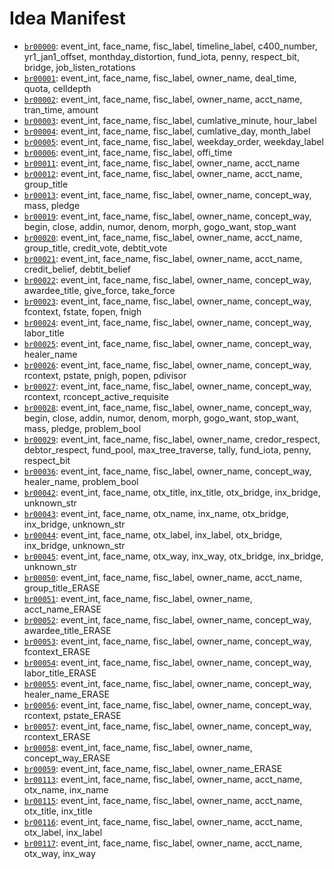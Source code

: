 # Idea Manifest

- [`br00000`](ideas/br00000.md): event_int, face_name, fisc_label, timeline_label, c400_number, yr1_jan1_offset, monthday_distortion, fund_iota, penny, respect_bit, bridge, job_listen_rotations
- [`br00001`](ideas/br00001.md): event_int, face_name, fisc_label, owner_name, deal_time, quota, celldepth
- [`br00002`](ideas/br00002.md): event_int, face_name, fisc_label, owner_name, acct_name, tran_time, amount
- [`br00003`](ideas/br00003.md): event_int, face_name, fisc_label, cumlative_minute, hour_label
- [`br00004`](ideas/br00004.md): event_int, face_name, fisc_label, cumlative_day, month_label
- [`br00005`](ideas/br00005.md): event_int, face_name, fisc_label, weekday_order, weekday_label
- [`br00006`](ideas/br00006.md): event_int, face_name, fisc_label, offi_time
- [`br00011`](ideas/br00011.md): event_int, face_name, fisc_label, owner_name, acct_name
- [`br00012`](ideas/br00012.md): event_int, face_name, fisc_label, owner_name, acct_name, group_title
- [`br00013`](ideas/br00013.md): event_int, face_name, fisc_label, owner_name, concept_way, mass, pledge
- [`br00019`](ideas/br00019.md): event_int, face_name, fisc_label, owner_name, concept_way, begin, close, addin, numor, denom, morph, gogo_want, stop_want
- [`br00020`](ideas/br00020.md): event_int, face_name, fisc_label, owner_name, acct_name, group_title, credit_vote, debtit_vote
- [`br00021`](ideas/br00021.md): event_int, face_name, fisc_label, owner_name, acct_name, credit_belief, debtit_belief
- [`br00022`](ideas/br00022.md): event_int, face_name, fisc_label, owner_name, concept_way, awardee_title, give_force, take_force
- [`br00023`](ideas/br00023.md): event_int, face_name, fisc_label, owner_name, concept_way, fcontext, fstate, fopen, fnigh
- [`br00024`](ideas/br00024.md): event_int, face_name, fisc_label, owner_name, concept_way, labor_title
- [`br00025`](ideas/br00025.md): event_int, face_name, fisc_label, owner_name, concept_way, healer_name
- [`br00026`](ideas/br00026.md): event_int, face_name, fisc_label, owner_name, concept_way, rcontext, pstate, pnigh, popen, pdivisor
- [`br00027`](ideas/br00027.md): event_int, face_name, fisc_label, owner_name, concept_way, rcontext, rconcept_active_requisite
- [`br00028`](ideas/br00028.md): event_int, face_name, fisc_label, owner_name, concept_way, begin, close, addin, numor, denom, morph, gogo_want, stop_want, mass, pledge, problem_bool
- [`br00029`](ideas/br00029.md): event_int, face_name, fisc_label, owner_name, credor_respect, debtor_respect, fund_pool, max_tree_traverse, tally, fund_iota, penny, respect_bit
- [`br00036`](ideas/br00036.md): event_int, face_name, fisc_label, owner_name, concept_way, healer_name, problem_bool
- [`br00042`](ideas/br00042.md): event_int, face_name, otx_title, inx_title, otx_bridge, inx_bridge, unknown_str
- [`br00043`](ideas/br00043.md): event_int, face_name, otx_name, inx_name, otx_bridge, inx_bridge, unknown_str
- [`br00044`](ideas/br00044.md): event_int, face_name, otx_label, inx_label, otx_bridge, inx_bridge, unknown_str
- [`br00045`](ideas/br00045.md): event_int, face_name, otx_way, inx_way, otx_bridge, inx_bridge, unknown_str
- [`br00050`](ideas/br00050.md): event_int, face_name, fisc_label, owner_name, acct_name, group_title_ERASE
- [`br00051`](ideas/br00051.md): event_int, face_name, fisc_label, owner_name, acct_name_ERASE
- [`br00052`](ideas/br00052.md): event_int, face_name, fisc_label, owner_name, concept_way, awardee_title_ERASE
- [`br00053`](ideas/br00053.md): event_int, face_name, fisc_label, owner_name, concept_way, fcontext_ERASE
- [`br00054`](ideas/br00054.md): event_int, face_name, fisc_label, owner_name, concept_way, labor_title_ERASE
- [`br00055`](ideas/br00055.md): event_int, face_name, fisc_label, owner_name, concept_way, healer_name_ERASE
- [`br00056`](ideas/br00056.md): event_int, face_name, fisc_label, owner_name, concept_way, rcontext, pstate_ERASE
- [`br00057`](ideas/br00057.md): event_int, face_name, fisc_label, owner_name, concept_way, rcontext_ERASE
- [`br00058`](ideas/br00058.md): event_int, face_name, fisc_label, owner_name, concept_way_ERASE
- [`br00059`](ideas/br00059.md): event_int, face_name, fisc_label, owner_name_ERASE
- [`br00113`](ideas/br00113.md): event_int, face_name, fisc_label, owner_name, acct_name, otx_name, inx_name
- [`br00115`](ideas/br00115.md): event_int, face_name, fisc_label, owner_name, acct_name, otx_title, inx_title
- [`br00116`](ideas/br00116.md): event_int, face_name, fisc_label, owner_name, acct_name, otx_label, inx_label
- [`br00117`](ideas/br00117.md): event_int, face_name, fisc_label, owner_name, acct_name, otx_way, inx_way